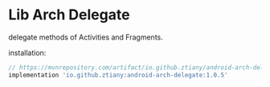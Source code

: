 # Lib Arch Delegate

delegate methods of Activities and Fragments.

installation:

```groovy
// https://mvnrepository.com/artifact/io.github.ztiany/android-arch-delegate
implementation 'io.github.ztiany:android-arch-delegate:1.0.5'
```
